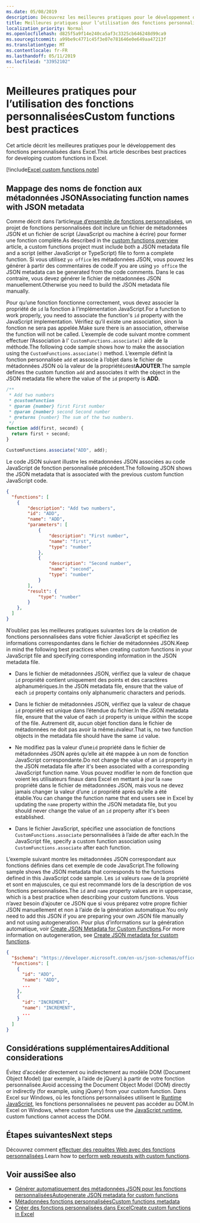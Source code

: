 ```yaml
---
ms.date: 05/08/2019
description: Découvrez les meilleures pratiques pour le développement des fonctions personnalisées dans Excel.
title: Meilleures pratiques pour l’utilisation des fonctions personnalisées
localization_priority: Normal
ms.openlocfilehash: d825f5a9f14e240ca5af3c3325cb646248d99ca9
ms.sourcegitcommit: a99be9c4771c45f3e07e781646e0e649aa47213f
ms.translationtype: MT
ms.contentlocale: fr-FR
ms.lasthandoff: 05/11/2019
ms.locfileid: "33952102"
---
```

# <a name="custom-functions-best-practices"></a><span data-ttu-id="3d120-103">Meilleures pratiques pour l’utilisation des fonctions personnalisées</span><span class="sxs-lookup"><span data-stu-id="3d120-103">Custom functions best practices</span></span>

<span data-ttu-id="3d120-104">Cet article décrit les meilleures pratiques pour le développement des fonctions personnalisées dans Excel.</span><span class="sxs-lookup"><span data-stu-id="3d120-104">This article describes best practices for developing custom functions in Excel.</span></span>

[!include[Excel custom functions note](../includes/excel-custom-functions-note.md)]

## <a name="associating-function-names-with-json-metadata"></a><span data-ttu-id="3d120-105">Mappage des noms de fonction aux métadonnées JSON</span><span class="sxs-lookup"><span data-stu-id="3d120-105">Associating function names with JSON metadata</span></span>

<span data-ttu-id="3d120-106">Comme décrit dans l’article[vue d’ensemble de fonctions personnalisées](custom-functions-overview.md), un projet de fonctions personnalisées doit inclure un fichier de métadonnées JSON et un fichier de script (JavaScript ou machine à écrire) pour former une fonction complète.</span><span class="sxs-lookup"><span data-stu-id="3d120-106">As described in the [custom functions overview](custom-functions-overview.md) article, a custom functions project must include both a JSON metadata file and a script (either JavaScript or TypeScript) file to form a complete function.</span></span> <span data-ttu-id="3d120-107">Si vous utilisez `yo office` les métadonnées JSON, vous pouvez les générer à partir des commentaires de code.</span><span class="sxs-lookup"><span data-stu-id="3d120-107">If you are using `yo office` the JSON metadata can be generated from the code comments.</span></span> <span data-ttu-id="3d120-108">Dans le cas contraire, vous devez générer le fichier de métadonnées JSON manuellement.</span><span class="sxs-lookup"><span data-stu-id="3d120-108">Otherwise you need to build the JSON metadata file manually.</span></span>

<span data-ttu-id="3d120-109">Pour qu’une fonction fonctionne correctement, vous devez associer la propriété de `id` la fonction à l’implémentation JavaScript.</span><span class="sxs-lookup"><span data-stu-id="3d120-109">For a function to work properly, you need to associate the function's `id` property with the JavaScript implementation.</span></span> <span data-ttu-id="3d120-110">Vérifiez qu’il existe une association, sinon la fonction ne sera pas appelée.</span><span class="sxs-lookup"><span data-stu-id="3d120-110">Make sure there is an association, otherwise the function will not be called.</span></span> <span data-ttu-id="3d120-111">L’exemple de code suivant montre comment effectuer l’Association à l' `CustomFunctions.associate()` aide de la méthode.</span><span class="sxs-lookup"><span data-stu-id="3d120-111">The following code sample shows how to make the association using the `CustomFunctions.associate()` method.</span></span> <span data-ttu-id="3d120-112">L’exemple définit la fonction personnalisée `add` et associe à l’objet dans le fichier de métadonnées JSON où la valeur de la propriété`id`est**AJOUTER**.</span><span class="sxs-lookup"><span data-stu-id="3d120-112">The sample defines the custom function `add` and associates it with the object in the JSON metadata file where the value of the `id` property is **ADD**.</span></span>

```js
/**
 * Add two numbers
 * @customfunction
 * @param {number} first First number
 * @param {number} second Second number
 * @returns {number} The sum of the two numbers.
 */
function add(first, second) {
  return first + second;
}

CustomFunctions.associate("ADD", add);
```

<span data-ttu-id="3d120-113">Le code JSON suivant illustre les métadonnées JSON associées au code JavaScript de fonction personnalisée précédent.</span><span class="sxs-lookup"><span data-stu-id="3d120-113">The following JSON shows the JSON metadata that is associated with the previous custom function JavaScript code.</span></span>

```json
{
  "functions": [
    {
        "description": "Add two numbers",
        "id": "ADD",
        "name": "ADD",
        "parameters": [
            {
                "description": "First number",
                "name": "first",
                "type": "number"
            },
            {
                "description": "Second number",
                "name": "second",
                "type": "number"
            }
        ],
        "result": {
            "type": "number"
        }
    },
  ]
}
```


<span data-ttu-id="3d120-114">N’oubliez pas les meilleures pratiques suivantes lors de la création de fonctions personnalisées dans votre fichier JavaScript et spécifiez les informations correspondantes dans le fichier de métadonnées JSON.</span><span class="sxs-lookup"><span data-stu-id="3d120-114">Keep in mind the following best practices when creating custom functions in your JavaScript file and specifying corresponding information in the JSON metadata file.</span></span>

* <span data-ttu-id="3d120-115">Dans le fichier de métadonnées JSON, vérifiez que la valeur de chaque `id` propriété contient uniquement des points et des caractères alphanumériques.</span><span class="sxs-lookup"><span data-stu-id="3d120-115">In the JSON metadata file, ensure that the value of each `id` property contains only alphanumeric characters and periods.</span></span>

* <span data-ttu-id="3d120-116">Dans le fichier de métadonnées JSON, vérifiez que la valeur de chaque `id` propriété est unique dans l’étendue du fichier.</span><span class="sxs-lookup"><span data-stu-id="3d120-116">In the JSON metadata file, ensure that the value of each `id` property is unique within the scope of the file.</span></span> <span data-ttu-id="3d120-117">Autrement dit, aucun objet fonction dans le fichier de métadonnées ne doit pas avoir la même`id`valeur.</span><span class="sxs-lookup"><span data-stu-id="3d120-117">That is, no two function objects in the metadata file should have the same `id` value.</span></span>

* <span data-ttu-id="3d120-118">Ne modifiez pas la valeur d’une`id` propriété dans le fichier de métadonnées JSON après qu’elle ait été mappée à un nom de fonction JavaScript correspondante.</span><span class="sxs-lookup"><span data-stu-id="3d120-118">Do not change the value of an `id` property in the JSON metadata file after it's been associated with a corresponding JavaScript function name.</span></span> <span data-ttu-id="3d120-119">Vous pouvez modifier le nom de fonction que voient les utilisateurs finaux dans Excel en mettant à jour la `name` propriété dans le fichier de métadonnées JSON, mais vous ne devez jamais changer la valeur d’une `id` propriété après qu’elle a été établie.</span><span class="sxs-lookup"><span data-stu-id="3d120-119">You can change the function name that end users see in Excel by updating the `name` property within the JSON metadata file, but you should never change the value of an `id` property after it's been established.</span></span>

* <span data-ttu-id="3d120-120">Dans le fichier JavaScript, spécifiez une association de fonctions `CustomFunctions.associate` personnalisées à l’aide de after each.</span><span class="sxs-lookup"><span data-stu-id="3d120-120">In the JavaScript file, specify a custom function association using `CustomFunctions.associate` after each function.</span></span>

<span data-ttu-id="3d120-121">L’exemple suivant montre les métadonnées JSON correspondant aux fonctions définies dans cet exemple de code JavaScript.</span><span class="sxs-lookup"><span data-stu-id="3d120-121">The following sample shows the JSON metadata that corresponds to the functions defined in this JavaScript code sample.</span></span> <span data-ttu-id="3d120-122">Les `id` valeurs `name` de la propriété et sont en majuscules, ce qui est recommandé lors de la description de vos fonctions personnalisées.</span><span class="sxs-lookup"><span data-stu-id="3d120-122">The `id` and `name` property values are in uppercase, which is a best practice when describing your custom functions.</span></span> <span data-ttu-id="3d120-123">Vous n’avez besoin d’ajouter ce JSON que si vous préparez votre propre fichier JSON manuellement et non à l’aide de la génération automatique.</span><span class="sxs-lookup"><span data-stu-id="3d120-123">You only need to add this JSON if you are preparing your own JSON file manually and not using autogeneration.</span></span> <span data-ttu-id="3d120-124">Pour plus d’informations sur la génération automatique, voir [Create JSON Metadata for Custom Functions](custom-functions-json-autogeneration.md).</span><span class="sxs-lookup"><span data-stu-id="3d120-124">For more information on autogeneration, see [Create JSON metadata for custom functions](custom-functions-json-autogeneration.md).</span></span>

```json
{
  "$schema": "https://developer.microsoft.com/en-us/json-schemas/office-js/custom-functions.schema.json",
  "functions": [
    {
      "id": "ADD",
      "name": "ADD",
      ...
    },
    {
      "id": "INCREMENT",
      "name": "INCREMENT",
      ...
    }
  ]
}
```

## <a name="additional-considerations"></a><span data-ttu-id="3d120-125">Considérations supplémentaires</span><span class="sxs-lookup"><span data-stu-id="3d120-125">Additional considerations</span></span>

<span data-ttu-id="3d120-126">Évitez d’accéder directement ou indirectement au modèle DOM (Document Object Model) (par exemple, à l’aide de jQuery) à partir de votre fonction personnalisée.</span><span class="sxs-lookup"><span data-stu-id="3d120-126">Avoid accessing the Document Object Model (DOM) directly or indirectly (for example, using jQuery) from your custom function.</span></span> <span data-ttu-id="3d120-127">Dans Excel sur Windows, où les fonctions personnalisées utilisent le [Runtime JavaScript](custom-functions-runtime.md), les fonctions personnalisées ne peuvent pas accéder au DOM.</span><span class="sxs-lookup"><span data-stu-id="3d120-127">In Excel on Windows, where custom functions use the [JavaScript runtime](custom-functions-runtime.md), custom functions cannot access the DOM.</span></span>

## <a name="next-steps"></a><span data-ttu-id="3d120-128">Étapes suivantes</span><span class="sxs-lookup"><span data-stu-id="3d120-128">Next steps</span></span>
<span data-ttu-id="3d120-129">Découvrez comment [effectuer des requêtes Web avec des fonctions personnalisées](custom-functions-web-reqs.md).</span><span class="sxs-lookup"><span data-stu-id="3d120-129">Learn how to [perform web requests with custom functions](custom-functions-web-reqs.md).</span></span>

## <a name="see-also"></a><span data-ttu-id="3d120-130">Voir aussi</span><span class="sxs-lookup"><span data-stu-id="3d120-130">See also</span></span>

* [<span data-ttu-id="3d120-131">Générer automatiquement des métadonnées JSON pour les fonctions personnalisées</span><span class="sxs-lookup"><span data-stu-id="3d120-131">Autogenerate JSON metadata for custom functions</span></span>](custom-functions-json-autogeneration.md)
* [<span data-ttu-id="3d120-132">Métadonnées fonctions personnalisées</span><span class="sxs-lookup"><span data-stu-id="3d120-132">Custom functions metadata</span></span>](custom-functions-json.md)
* [<span data-ttu-id="3d120-133">Créer des fonctions personnalisées dans Excel</span><span class="sxs-lookup"><span data-stu-id="3d120-133">Create custom functions in Excel</span></span>](custom-functions-overview.md)
